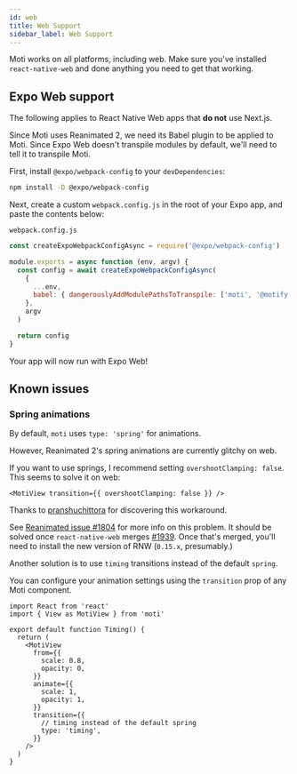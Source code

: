 ```yaml
---
id: web
title: Web Support
sidebar_label: Web Support
---
```


Moti works on all platforms, including web. Make sure you've installed `react-native-web` and done anything you need to get that working.

## Expo Web support

The following applies to React Native Web apps that **do not** use Next.js.

Since Moti uses Reanimated 2, we need its Babel plugin to be applied to Moti. Since Expo Web doesn't transpile modules by default, we'll need to tell it to transpile Moti.

First, install `@expo/webpack-config` to your `devDependencies`:

```bash npm2yarn
npm install -D @expo/webpack-config
```

Next, create a custom `webpack.config.js` in the root of your Expo app, and paste the contents below:

`webpack.config.js`

```js
const createExpoWebpackConfigAsync = require('@expo/webpack-config')

module.exports = async function (env, argv) {
  const config = await createExpoWebpackConfigAsync(
    {
      ...env,
      babel: { dangerouslyAddModulePathsToTranspile: ['moti', '@motify'] },
    },
    argv
  )

  return config
}
```

Your app will now run with Expo Web!

## Known issues

### Spring animations

By default, `moti` uses `type: 'spring'` for animations.

However, Reanimated 2's spring animations are currently glitchy on web.

If you want to use springs, I recommend setting `overshootClamping: false`. This seems to solve it on web:

```tsx
<MotiView transition={{ overshootClamping: false }} />
```

Thanks to [pranshuchittora](https://github.com/pranshuchittora) for discovering this workaround.

See [Reanimated issue #1804](https://github.com/software-mansion/react-native-reanimated/issues?q=is%3Aissue+web+is%3Aclosed+) for more info on this problem. It should be solved once `react-native-web` merges [#1939](https://github.com/necolas/react-native-web/pull/1939). Once that's merged, you'll need to install the new version of RNW (`0.15.x`, presumably.)

Another solution is to use `timing` transitions instead of the default `spring`.

You can configure your animation settings using the `transition` prop of any Moti component.

```tsx
import React from 'react'
import { View as MotiView } from 'moti'

export default function Timing() {
  return (
    <MotiView
      from={{
        scale: 0.8,
        opacity: 0,
      }}
      animate={{
        scale: 1,
        opacity: 1,
      }}
      transition={{
        // timing instead of the default spring
        type: 'timing',
      }}
    />
  )
}
```
